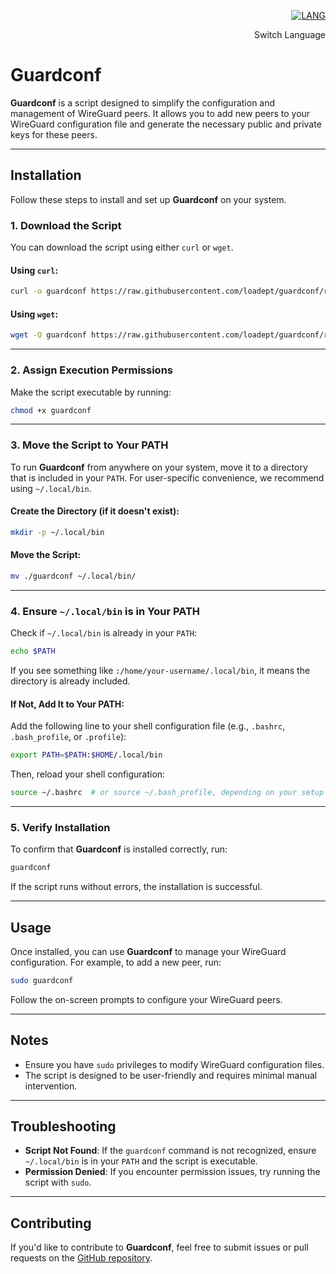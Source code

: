 <div align="right">
  
[![LANG](https://github.com/user-attachments/assets/a6722ae9-602a-4a2f-ab85-6f76d4ac0b51)](README.es.me)
<div align="right">
Switch Language
</div>
</div>

# Guardconf

**Guardconf** is a script designed to simplify the configuration and management of WireGuard peers. It allows you to add new peers to your WireGuard configuration file and generate the necessary public and private keys for these peers.

---

## Installation

Follow these steps to install and set up **Guardconf** on your system.

### 1. Download the Script

You can download the script using either `curl` or `wget`.

#### Using `curl`:
```bash
curl -o guardconf https://raw.githubusercontent.com/loadept/guardconf/refs/heads/master/bin/guardconf
```

#### Using `wget`:
```bash
wget -O guardconf https://raw.githubusercontent.com/loadept/guardconf/refs/heads/master/bin/guardconf
```

---

### 2. Assign Execution Permissions

Make the script executable by running:
```bash
chmod +x guardconf
```

---

### 3. Move the Script to Your PATH

To run **Guardconf** from anywhere on your system, move it to a directory that is included in your `PATH`. For user-specific convenience, we recommend using `~/.local/bin`.

#### Create the Directory (if it doesn't exist):
```bash
mkdir -p ~/.local/bin
```

#### Move the Script:
```bash
mv ./guardconf ~/.local/bin/
```

---

### 4. Ensure `~/.local/bin` is in Your PATH

Check if `~/.local/bin` is already in your `PATH`:
```bash
echo $PATH
```

If you see something like `:/home/your-username/.local/bin`, it means the directory is already included.

#### If Not, Add It to Your PATH:

Add the following line to your shell configuration file (e.g., `.bashrc`, `.bash_profile`, or `.profile`):
```bash
export PATH=$PATH:$HOME/.local/bin
```

Then, reload your shell configuration:
```bash
source ~/.bashrc  # or source ~/.bash_profile, depending on your setup
```

---

### 5. Verify Installation

To confirm that **Guardconf** is installed correctly, run:
```bash
guardconf
```

If the script runs without errors, the installation is successful.

---

## Usage

Once installed, you can use **Guardconf** to manage your WireGuard configuration. For example, to add a new peer, run:
```bash
sudo guardconf
```

Follow the on-screen prompts to configure your WireGuard peers.

---

## Notes

- Ensure you have `sudo` privileges to modify WireGuard configuration files.
- The script is designed to be user-friendly and requires minimal manual intervention.

---

## Troubleshooting

- **Script Not Found**: If the `guardconf` command is not recognized, ensure `~/.local/bin` is in your `PATH` and the script is executable.
- **Permission Denied**: If you encounter permission issues, try running the script with `sudo`.

---

## Contributing

If you'd like to contribute to **Guardconf**, feel free to submit issues or pull requests on the [GitHub repository](https://github.com/loadept/guardconf).

